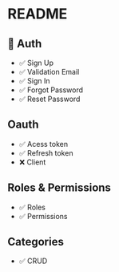# README

## 💚 Auth

- ✅ Sign Up
- ✅ Validation Email
- ✅ Sign In
- ✅ Forgot Password
- ✅ Reset Password

## Oauth

- ✅ Acess token
- ✅ Refresh token
- ❌ Client

## Roles & Permissions

- ✅ Roles
- ✅ Permissions

## Categories

- ✅ CRUD
